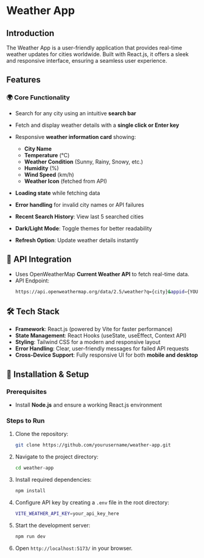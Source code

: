 # Weather App

## Introduction

The Weather App is a user-friendly application that provides real-time weather updates for cities worldwide. Built with React.js, it offers a sleek and responsive interface, ensuring a seamless user experience.

## Features

### 🌍 **Core Functionality**

- Search for any city using an intuitive **search bar**
- Fetch and display weather details with a **single click or Enter key**

- Responsive **weather information card** showing:
  - **City Name**
  - **Temperature** (°C)
  - **Weather Condition** (Sunny, Rainy, Snowy, etc.)
  - **Humidity** (%)
  - **Wind Speed** (km/h)
  - **Weather Icon** (fetched from API)

- **Loading state** while fetching data
- **Error handling** for invalid city names or API failures
- **Recent Search History**: View last 5 searched cities
- **Dark/Light Mode**: Toggle themes for better readability
- **Refresh Option**: Update weather details instantly

## 📡 API Integration

- Uses OpenWeatherMap **Current Weather API** to fetch real-time data.
- API Endpoint:
  ```sh
  https://api.openweathermap.org/data/2.5/weather?q={city}&appid={YOUR_API_KEY}&units=metric
  ```

## 🛠️ Tech Stack

- **Framework**: React.js (powered by Vite for faster performance)
- **State Management**: React Hooks (useState, useEffect, Context API)
- **Styling**: Tailwind CSS for a modern and responsive layout
- **Error Handling**: Clear, user-friendly messages for failed API requests
- **Cross-Device Support**: Fully responsive UI for both **mobile and desktop**

## 🚀 Installation & Setup

### Prerequisites

- Install **Node.js** and ensure a working React.js environment

### Steps to Run

1. Clone the repository:
   ```sh
   git clone https://github.com/yourusername/weather-app.git
   ```

2. Navigate to the project directory:
   ```sh
   cd weather-app
   ```

3. Install required dependencies:
   ```sh
   npm install
   ```

4. Configure API key by creating a `.env` file in the root directory:
   ```sh
   VITE_WEATHER_API_KEY=your_api_key_here
   ```

5. Start the development server:
   ```sh
   npm run dev
   ```

6. Open `http://localhost:5173/` in your browser.

